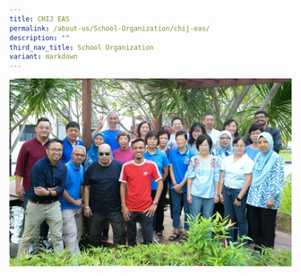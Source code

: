 ```yaml
---
title: CHIJ EAS
permalink: /about-us/School-Organization/chij-eas/
description: ""
third_nav_title: School Organization
variant: markdown
---
```

![](/images/Dept/11_Admin___Operations.jpg)
